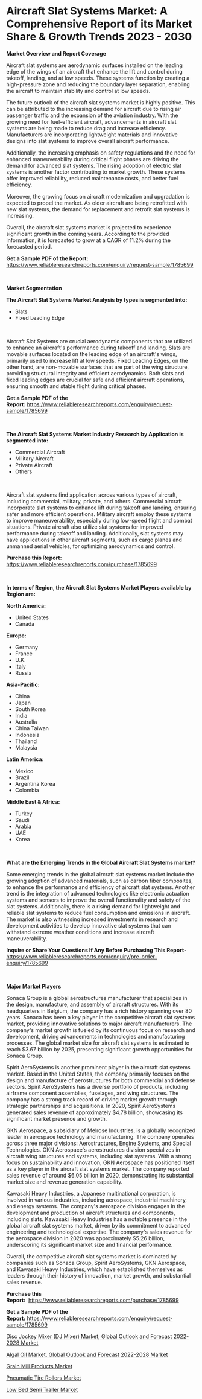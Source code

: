 <p><h1>Aircraft Slat Systems Market: A Comprehensive Report of its Market Share & Growth Trends 2023 - 2030</h1></p><p><strong>Market Overview and Report Coverage</strong></p>
<p><p>Aircraft slat systems are aerodynamic surfaces installed on the leading edge of the wings of an aircraft that enhance the lift and control during takeoff, landing, and at low speeds. These systems function by creating a high-pressure zone and reducing the boundary layer separation, enabling the aircraft to maintain stability and control at low speeds.</p><p>The future outlook of the aircraft slat systems market is highly positive. This can be attributed to the increasing demand for aircraft due to rising air passenger traffic and the expansion of the aviation industry. With the growing need for fuel-efficient aircraft, advancements in aircraft slat systems are being made to reduce drag and increase efficiency. Manufacturers are incorporating lightweight materials and innovative designs into slat systems to improve overall aircraft performance.</p><p>Additionally, the increasing emphasis on safety regulations and the need for enhanced maneuverability during critical flight phases are driving the demand for advanced slat systems. The rising adoption of electric slat systems is another factor contributing to market growth. These systems offer improved reliability, reduced maintenance costs, and better fuel efficiency.</p><p>Moreover, the growing focus on aircraft modernization and upgradation is expected to propel the market. As older aircraft are being retrofitted with new slat systems, the demand for replacement and retrofit slat systems is increasing.</p><p>Overall, the aircraft slat systems market is projected to experience significant growth in the coming years. According to the provided information, it is forecasted to grow at a CAGR of 11.2% during the forecasted period.</p></p>
<p><strong>Get a Sample PDF of the Report:</strong> <a href="https://www.reliableresearchreports.com/enquiry/request-sample/1785699">https://www.reliableresearchreports.com/enquiry/request-sample/1785699</a></p>
<p>&nbsp;</p>
<p><strong>Market Segmentation</strong></p>
<p><strong>The Aircraft Slat Systems Market Analysis by types is segmented into:</strong></p>
<p><ul><li>Slats</li><li>Fixed Leading Edge</li></ul></p>
<p>&nbsp;</p>
<p><p>Aircraft Slat Systems are crucial aerodynamic components that are utilized to enhance an aircraft's performance during takeoff and landing. Slats are movable surfaces located on the leading edge of an aircraft's wings, primarily used to increase lift at low speeds. Fixed Leading Edges, on the other hand, are non-movable surfaces that are part of the wing structure, providing structural integrity and efficient aerodynamics. Both slats and fixed leading edges are crucial for safe and efficient aircraft operations, ensuring smooth and stable flight during critical phases.</p></p>
<p><strong>Get a Sample PDF of the Report:</strong>&nbsp;<a href="https://www.reliableresearchreports.com/enquiry/request-sample/1785699">https://www.reliableresearchreports.com/enquiry/request-sample/1785699</a></p>
<p>&nbsp;</p>
<p><strong>The Aircraft Slat Systems Market Industry Research by Application is segmented into:</strong></p>
<p><ul><li>Commercial Aircraft</li><li>Military Aircraft</li><li>Private Aircraft</li><li>Others</li></ul></p>
<p>&nbsp;</p>
<p><p>Aircraft slat systems find application across various types of aircraft, including commercial, military, private, and others. Commercial aircraft incorporate slat systems to enhance lift during takeoff and landing, ensuring safer and more efficient operations. Military aircraft employ these systems to improve maneuverability, especially during low-speed flight and combat situations. Private aircraft also utilize slat systems for improved performance during takeoff and landing. Additionally, slat systems may have applications in other aircraft segments, such as cargo planes and unmanned aerial vehicles, for optimizing aerodynamics and control.</p></p>
<p><strong>Purchase this Report:</strong>&nbsp; <a href="https://www.reliableresearchreports.com/purchase/1785699">https://www.reliableresearchreports.com/purchase/1785699</a></p>
<p>&nbsp;</p>
<p><strong>In terms of Region, the Aircraft Slat Systems Market Players available by Region are:</strong></p>
<p>
    <p> <strong> North America: </strong>
        <ul>
            <li>United States</li>
            <li>Canada</li>
        </ul>
        </p> 
    <p> <strong> Europe: </strong>
        <ul>
            <li>Germany</li>
            <li>France</li>
            <li>U.K.</li>
            <li>Italy</li>
            <li>Russia</li>
        </ul>
        </p> 
    <p> <strong> Asia-Pacific: </strong>
        <ul>
            <li>China</li>
            <li>Japan</li>
            <li>South Korea</li>
            <li>India</li>
            <li>Australia</li>
            <li>China Taiwan</li>
            <li>Indonesia</li>
            <li>Thailand</li>
            <li>Malaysia</li>
        </ul>
        </p> 
    <p> <strong> Latin America: </strong>
        <ul>
            <li>Mexico</li>
            <li>Brazil</li>
            <li>Argentina Korea</li>
            <li>Colombia</li>
        </ul>
        </p> 
    <p> <strong> Middle East & Africa: </strong>
        <ul>
            <li>Turkey</li>
            <li>Saudi</li>
            <li>Arabia</li>
            <li>UAE</li>
            <li>Korea</li>
        </ul>
    </p>
    </p>
<p>&nbsp;</p>
<p><strong>What are the Emerging Trends in the Global Aircraft Slat Systems market?</strong></p>
<p><p>Some emerging trends in the global aircraft slat systems market include the growing adoption of advanced materials, such as carbon fiber composites, to enhance the performance and efficiency of aircraft slat systems. Another trend is the integration of advanced technologies like electronic actuation systems and sensors to improve the overall functionality and safety of the slat systems. Additionally, there is a rising demand for lightweight and reliable slat systems to reduce fuel consumption and emissions in aircraft. The market is also witnessing increased investments in research and development activities to develop innovative slat systems that can withstand extreme weather conditions and increase aircraft maneuverability.</p></p>
<p><strong>Inquire or Share Your Questions If Any Before Purchasing This Report</strong>- <a href="https://www.reliableresearchreports.com/enquiry/pre-order-enquiry/1785699">https://www.reliableresearchreports.com/enquiry/pre-order-enquiry/1785699</a></p>
<p>&nbsp;</p>
<p><strong>Major Market Players</strong></p>
<p><p>Sonaca Group is a global aerostructures manufacturer that specializes in the design, manufacture, and assembly of aircraft structures. With its headquarters in Belgium, the company has a rich history spanning over 80 years. Sonaca has been a key player in the competitive aircraft slat systems market, providing innovative solutions to major aircraft manufacturers. The company's market growth is fueled by its continuous focus on research and development, driving advancements in technologies and manufacturing processes. The global market size for aircraft slat systems is estimated to reach $3.67 billion by 2025, presenting significant growth opportunities for Sonaca Group.</p><p>Spirit AeroSystems is another prominent player in the aircraft slat systems market. Based in the United States, the company primarily focuses on the design and manufacture of aerostructures for both commercial and defense sectors. Spirit AeroSystems has a diverse portfolio of products, including airframe component assemblies, fuselages, and wing structures. The company has a strong track record of driving market growth through strategic partnerships and acquisitions. In 2020, Spirit AeroSystems generated sales revenue of approximately $4.78 billion, showcasing its significant market presence and growth.</p><p>GKN Aerospace, a subsidiary of Melrose Industries, is a globally recognized leader in aerospace technology and manufacturing. The company operates across three major divisions: Aerostructures, Engine Systems, and Special Technologies. GKN Aerospace's aerostructures division specializes in aircraft wing structures and systems, including slat systems. With a strong focus on sustainability and innovation, GKN Aerospace has positioned itself as a key player in the aircraft slat systems market. The company reported sales revenue of around $6.05 billion in 2020, demonstrating its substantial market size and revenue generation capability.</p><p>Kawasaki Heavy Industries, a Japanese multinational corporation, is involved in various industries, including aerospace, industrial machinery, and energy systems. The company's aerospace division engages in the development and production of aircraft structures and components, including slats. Kawasaki Heavy Industries has a notable presence in the global aircraft slat systems market, driven by its commitment to advanced engineering and technological expertise. The company's sales revenue for the aerospace division in 2020 was approximately $5.26 billion, underscoring its significant market size and financial performance.</p><p>Overall, the competitive aircraft slat systems market is dominated by companies such as Sonaca Group, Spirit AeroSystems, GKN Aerospace, and Kawasaki Heavy Industries, which have established themselves as leaders through their history of innovation, market growth, and substantial sales revenue.</p></p>
<p><strong>Purchase this Report:</strong>&nbsp;&nbsp;<a href="https://www.reliableresearchreports.com/purchase/1785699">https://www.reliableresearchreports.com/purchase/1785699</a></p>
<p></p>
<p><strong>Get a Sample PDF of the Report:</strong>&nbsp;<a href="https://www.reliableresearchreports.com/enquiry/request-sample/1785699">https://www.reliableresearchreports.com/enquiry/request-sample/1785699</a></p>
<p><p><a href="https://medium.com/@ethelcrooks2023/decoding-disc-jockey-mixer-dj-mixer-market-global-outlook-and-forecast-2022-2028-market-metrics-358490e4b2bf">Disc Jockey Mixer (DJ Mixer) Market, Global Outlook and Forecast 2022-2028 Market</a></p><p><a href="https://medium.com/@malliefeest1955/algal-oil-market-global-outlook-and-forecast-2022-2028-market-size-market-outlook-and-market-0fa8fcb7b59e">Algal Oil Market, Global Outlook and Forecast 2022-2028 Market</a></p><p><a href="https://www.linkedin.com/pulse/grain-mill-products-market-size-share-amp-trends-analysis/">Grain Mill Products Market</a></p><p><a href="https://www.linkedin.com/pulse/pneumatic-tire-rollers-market-size-share-amp-trends/">Pneumatic Tire Rollers Market</a></p><p><a href="https://www.linkedin.com/pulse/low-bed-semi-trailer-market-size-growth-forecast/">Low Bed Semi Trailer Market</a></p></p>
